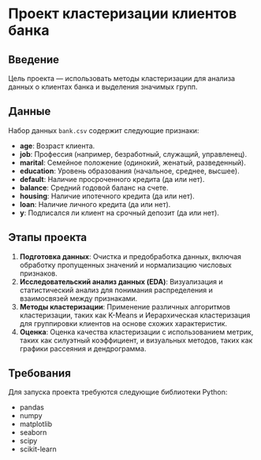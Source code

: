# Проект кластеризации клиентов банка

## Введение
Цель проекта — использовать методы кластеризации для анализа данных о клиентах банка и выделения значимых групп.
## Данные
Набор данных `bank.csv` содержит следующие признаки:
- **age**: Возраст клиента.
- **job**: Профессия (например, безработный, служащий, управленец).
- **marital**: Семейное положение (одинокий, женатый, разведенный).
- **education**: Уровень образования (начальное, среднее, высшее).
- **default**: Наличие просроченного кредита (да или нет).
- **balance**: Средний годовой баланс на счете.
- **housing**: Наличие ипотечного кредита (да или нет).
- **loan**: Наличие личного кредита (да или нет).
- **y**: Подписался ли клиент на срочный депозит (да или нет).

## Этапы проекта
1. **Подготовка данных**: Очистка и предобработка данных, включая обработку пропущенных значений и нормализацию числовых признаков.
2. **Исследовательский анализ данных (EDA)**: Визуализация и статистический анализ для понимания распределения и взаимосвязей между признаками.
3. **Методы кластеризации**: Применение различных алгоритмов кластеризации, таких как K-Means и Иерархическая кластеризация  для группировки клиентов на основе схожих характеристик.
4. **Оценка**: Оценка качества кластеризации с использованием метрик, таких как силуэтный коэффициент, и визуальных методов, таких как графики рассеяния и дендрограмма.

## Требования
Для запуска проекта требуются следующие библиотеки Python:
- pandas
- numpy
- matplotlib
- seaborn
- scipy
- scikit-learn

